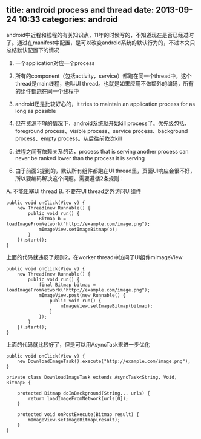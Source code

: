 title: android process and thread
date: 2013-09-24 10:33
categories: android 
---
android中近程和线程的有关知识点，11年的时候写的，不知道现在是否已经过时了。通过在manifest中配置，是可以改变android系统的默认行为的，不过本文只总结默认配置下的情况
<!--more-->

1. 一个application对应一个process 

2. 所有的component（包括activity，service）都跑在同一个thread中，这个thread是main线程，也叫UI thread。也就是如果应用不做额外的编码，所有的组件都跑在同一个线程中

3. android还是比较好心的，it tries to maintain an application process for as long as possible 

4. 但在资源不够的情况下，android系统就开始kill process了。优先级包括，foreground process、visible process、service process、background process、empty process。从后往前依次kill 

5. 进程之间有依赖关系的话，process that is serving another process can never be ranked lower than the process it is serving 

6. 由于前面2提到的，默认所有组件都跑在UI thread里，页面UI响应会很不好，所以要编码解决这个问题。需要遵循2条规则： 

A. 不能阻塞UI thread 
B. 不要在UI thread之外访问UI组件

```
public void onClick(View v) {
    new Thread(new Runnable() {
        public void run() {
            Bitmap b = loadImageFromNetwork("http://example.com/image.png");
            mImageView.setImageBitmap(b);
        }
    }).start();
}
```

上面的代码就违反了规则2，在worker thread中访问了UI组件mImageView
```
public void onClick(View v) {
    new Thread(new Runnable() {
        public void run() {
            final Bitmap bitmap = loadImageFromNetwork("http://example.com/image.png");
            mImageView.post(new Runnable() {
                public void run() {
                    mImageView.setImageBitmap(bitmap);
                }
            });
        }
    }).start();
}
```

上面的代码就比较好了，但是可以用AsyncTask来进一步优化
```
public void onClick(View v) {
    new DownloadImageTask().execute("http://example.com/image.png");
}

private class DownloadImageTask extends AsyncTask<String, Void, Bitmap> {

    protected Bitmap doInBackground(String... urls) {
        return loadImageFromNetwork(urls[0]);
    }

    protected void onPostExecute(Bitmap result) {
        mImageView.setImageBitmap(result);
    }
}
```